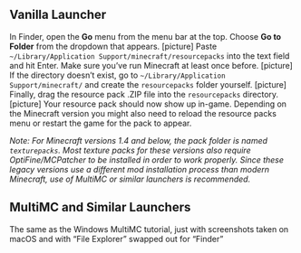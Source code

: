 ## Vanilla Launcher

In Finder, open the **Go** menu from the menu bar at the top. Choose **Go to Folder** from the dropdown that appears.
[picture]
Paste `~/Library/Application Support/minecraft/resourcepacks` into the text field and hit Enter. Make sure you’ve run Minecraft at least once before.
[picture]
If the directory doesn’t exist, go to `~/Library/Application Support/minecraft/` and create the `resourcepacks` folder yourself.
[picture]
Finally, drag the resource pack .ZIP file into the `resourcepacks` directory.
[picture]
Your resource pack should now show up in-game. Depending on the Minecraft version you might also need to reload the resource packs menu or restart the game for the pack to appear.

_Note: For Minecraft versions 1.4 and below, the pack folder is named `texturepacks`. Most texture packs for these versions also require OptiFine/MCPatcher to be installed in order to work properly. Since these legacy versions use a different mod installation process than modern Minecraft, use of MultiMC or similar launchers is recommended._

## MultiMC and Similar Launchers

The same as the Windows MultiMC tutorial, just with screenshots taken on macOS and with “File Explorer” swapped out for “Finder”
